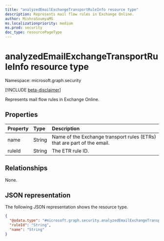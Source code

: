 ```yaml
---
title: "analyzedEmailExchangeTransportRuleInfo resource type"
description: Represents mail flow rules in Exchange Online.
author: MishraSoumyaMS
ms.localizationpriority: medium
ms.prod: security
doc_type: resourcePageType
---
```


# analyzedEmailExchangeTransportRuleInfo resource type

Namespace: microsoft.graph.security

[!INCLUDE [beta-disclaimer](../../includes/beta-disclaimer.md)]

Represents mail flow rules in Exchange Online.

## Properties
|Property|Type|Description|
|:---|:---|:---|
|name|String|Name of the Exchange transport rules (ETRs) that are part of the email.|
|ruleId|String|The ETR rule ID.|

## Relationships
None.

## JSON representation
The following JSON representation shows the resource type.
<!-- {
  "blockType": "resource",
  "@odata.type": "microsoft.graph.security.analyzedEmailExchangeTransportRuleInfo"
}
-->
``` json
{
  "@odata.type": "#microsoft.graph.security.analyzedEmailExchangeTransportRuleInfo",
  "ruleId": "String",
  "name": "String"
}
```

